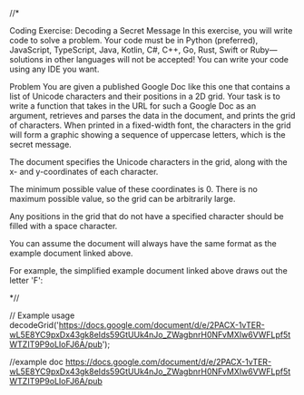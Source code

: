 //*

Coding Exercise: Decoding a Secret Message
In this exercise, you will write code to solve a problem. Your code must 
be in Python (preferred), JavaScript, TypeScript, Java, Kotlin, C#, C++, 
Go, Rust, Swift or Ruby—solutions in other languages will not be accepted! 
You can write your code using any IDE you want.

Problem
You are given a published Google Doc like this one that contains a list of 
Unicode characters and their positions in a 2D grid. Your task is to write 
a function that takes in the URL for such a Google Doc as an argument, 
retrieves and parses the data in the document, and prints the grid of 
characters. When printed in a fixed-width font, the characters in the grid 
will form a graphic showing a sequence of uppercase letters, which is the 
secret message.

The document specifies the Unicode characters in the grid, along with the 
x- and y-coordinates of each character.

The minimum possible value of these coordinates is 0. There is no maximum 
possible value, so the grid can be arbitrarily large.

Any positions in the grid that do not have a specified character should be 
filled with a space character.

You can assume the document will always have the same format as the 
example document linked above.

For example, the simplified example document linked above draws out the 
letter 'F':

*//

// Example usage
decodeGrid('https://docs.google.com/document/d/e/2PACX-1vTER-wL5E8YC9pxDx43gk8eIds59GtUUk4nJo_ZWagbnrH0NFvMXIw6VWFLpf5tWTZIT9P9oLIoFJ6A/pub');

//example doc
https://docs.google.com/document/d/e/2PACX-1vTER-wL5E8YC9pxDx43gk8eIds59GtUUk4nJo_ZWagbnrH0NFvMXIw6VWFLpf5tWTZIT9P9oLIoFJ6A/pub
